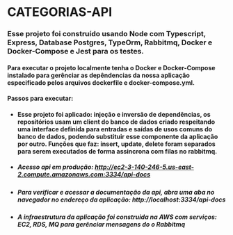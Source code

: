 # CATEGORIAS-API

### Esse projeto foi construído usando Node com Typescript, Express, Database Postgres, TypeOrm, Rabbitmq, Docker e Docker-Compose e Jest para os testes.

#### Para executar o projeto localmente tenha o Docker e Docker-Compose instalado para gerênciar as depêndencias da nossa aplicação especificado pelos arquivos dockerfile e docker-compose.yml.

#### Passos para executar:

- #### Esse projeto foi aplicado: injeção e inversão de dependências, os repositórios usam um client do banco de dados criado respeitando uma interface definida para entradas e saídas de usos comuns do banco de dados, podendo substituir esse componente da aplicação por outro. Funções que faz: insert, update, delete foram separados para serem executados de forma assincrona com filas no rabbitmq.
- ##### Acesso api em produção: **http://ec2-3-140-246-5.us-east-2.compute.amazonaws.com:3334/api-docs**
- ##### Para verificar e acessar a documentação da api, abra uma aba no navegador no endereço da aplicação: **http://localhost:3334/api-docs**
- ##### A infraestrutura da aplicação foi construida na AWS com serviços: EC2, RDS, MQ para gerênciar mensagens do o Rabbitmq
